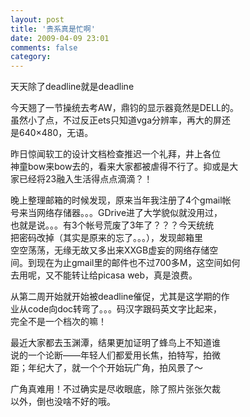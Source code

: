 ```yaml
---
layout: post
title: '贵系真是忙啊'
date: 2009-04-09 23:01
comments: false
category: 
---
```

    

天天除了deadline就是deadline  
  
今天翘了一节操统去考AW，鼎钧的显示器竟然是DELL的。   
虽然小了点，不过反正ets只知道vga分辨率，再大的屏还   
是640×480，无语。  
  
昨日惊闻软工的设计文档检查推迟一个礼拜，井上各位   
神童bow来bow去的，看来大家都被虐得不行了。抑或是大   
家已经将23融入生活得点点滴滴？！  
  
晚上整理邮箱的时候发现，原来当年我注册了4个gmail帐   
号来当网络存储器。。。GDrive进了大学貌似就没用过，   
也就是说。。。有3个帐号荒废了3年了？？？今天统统   
把密码改掉（其实是原来的忘了。。。），发现邮箱里   
空空荡荡，无缘无故又多出来XXGB虚妄的网络存储空   
间。到现在为止gmail里的邮件也不过700多M，这空间如何   
去用呢，又不能转让给picasa web，真是浪费。  
  
从第二周开始就开始被deadline催促，尤其是这学期的作   
业从code向doc转弯了。。。码汉字跟码英文字比起来，   
完全不是一个档次的嘛！  
  
最近大家都去玉渊潭，结果更加证明了蜂鸟上不知道谁   
说的一个论断——年轻人们都爱用长焦，拍特写，拍微   
距；年纪大了，就一个个开始玩广角，拍风景了～  
  
广角真难用！不过确实是尽收眼底，除了照片张张欠裁   
以外，倒也没啥不好的哦。  
  
  
  

